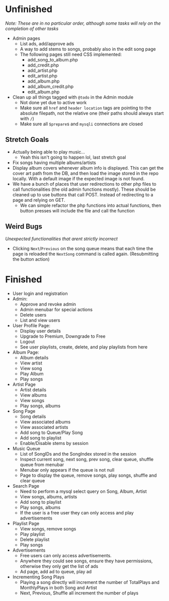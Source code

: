 # Unfinished
*Note: These are in no particular order, although some tasks will rely on the completion of other tasks*
 - Admin pages
    - List ads, add/approve ads
    - A way to add stems to songs, probably also in the edit song page
    - The following pages still need CSS implemented:
        - add_song_to_album.php
        - add_credit.php
        - add_artist.php
        - edit_artist.php
        - add_album.php
        - add_album_credit.php
        - edit_album.php
 - Clean up all things tagged with `@todo` in the Admin module
    - Not done yet due to active work
    - Make sure all `href` and `header location` tags are pointing to the absolute filepath, not the relative one (their paths should always start with `/`)
    - Make sure all `$prepare`s and `mysqli` connections are closed

## Stretch Goals
 - Actually being able to play music...
    - Yeah this isn't going to happen lol, last stretch goal
 - Fix songs having multiple albums/artists
 - Display album covers whenever album info is displayed. This can get the cover art path from the DB, and then load the image stored in the repo locally. With a default image if the expected image is not found.
 - We have a bunch of places that user redirections to other php files to call functionalities (the old admin functions mostly). These should be cleaned up to use buttons that call POST. Instead of redirecting to a page and relying on GET.
    - We can simple refactor the php functions into actual functions, then button presses will include the file and call the function

## Weird Bugs
*Unexpected functionalities that arent strictly incorrect*
 - Clicking `Next`/`Previous` on the song queue means that each time the page is reloaded the `NextSong` command is called again. (Resubmitting the button action)

# Finished
 - User login and registration
 - Admin:
    - Approve and revoke admin
    - Admin menubar for special actions
    - Delete users
    - List and view users
 - User Profile Page:
    - Display user details
    - Upgrade to Premium, Downgrade to Free
    - Logout
    - See user playlists, create, delete, and play playlists from here
 - Album Page:
    - Album details
    - View artist
    - View song
    - Play Album
    - Play songs
 - Artist Page
    - Artist details
    - View albums
    - View songs
    - Play songs, albums
 - Song Page
    - Song details
    - View associated albums
    - View associated artists
    - Add song to Queue/Play Song
    - Add song to playlist
    - Enable/Disable stems by session
 - Music Queue
    - List of SongIDs and the SongIndex stored in the session
    - Inspect current song, next song, prev song, clear queue, shuffle queue from menubar
    - Menubar only appears if the queue is not null
    - Page to display the queue, remove songs, play songs, shuffle and clear queue
 - Search Page
    - Need to perform a mysql select query on Song, Album, Artist
    - View songs, albums, artists
    - Add song to playlist
    - Play songs, albums
    - If the user is a free user they can only access and play advertisements
 - Playlist Page
    - View songs, remove songs
    - Play playlist
    - Delete playlist
    - Play songs
 - Advertisements
    - Free users can only access advertisements.
    - Anywhere they could see songs, ensure they have permissions, otherwise they only get the list of ads
    - Ad page, add ad to queue, play ad
 - Incrementing Song Plays
    - Playing a song directly will increment the number of TotalPlays and MonthlyPlays in both Song and Artist
    - Next, Previous, Shuffle all increment the number of plays
